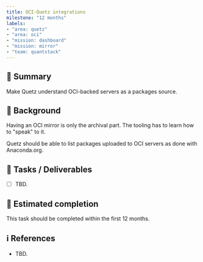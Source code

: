 ```yaml
---
title: OCI-Quetz integrations
milestone: "12 months"
labels:
- "area: quetz"
- "area: oci"
- "mission: dashboard"
- "mission: mirror"
- "team: quantstack"
---
```


## 📌 Summary

Make Quetz understand OCI-backed servers as a packages source.

## 📝 Background

Having an OCI mirror is only the archival part.
The tooling has to learn how to "speak" to it.

Quetz should be able to list packages uploaded to OCI servers as done with Anaconda.org.

## 🚀 Tasks / Deliverables

- [ ] TBD.

## 📅 Estimated completion

This task should be completed within the first 12 months.

## ℹ️ References

- TBD.
